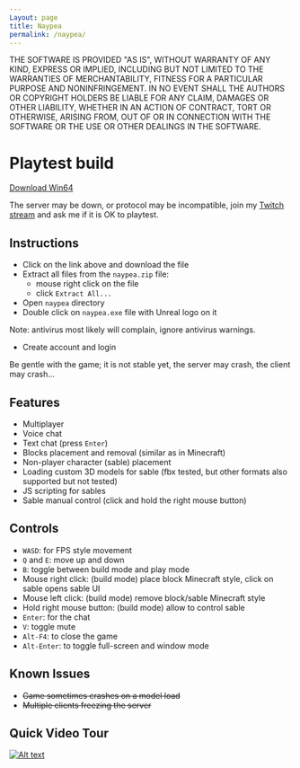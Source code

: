 ```yaml
---
Layout: page
title: Naypea
permalink: /naypea/
---
```


THE SOFTWARE IS PROVIDED "AS IS", WITHOUT WARRANTY OF ANY KIND,
EXPRESS OR IMPLIED, INCLUDING BUT NOT LIMITED TO THE WARRANTIES OF
MERCHANTABILITY, FITNESS FOR A PARTICULAR PURPOSE AND
NONINFRINGEMENT. IN NO EVENT SHALL THE AUTHORS OR COPYRIGHT HOLDERS BE
LIABLE FOR ANY CLAIM, DAMAGES OR OTHER LIABILITY, WHETHER IN AN ACTION
OF CONTRACT, TORT OR OTHERWISE, ARISING FROM, OUT OF OR IN CONNECTION
WITH THE SOFTWARE OR THE USE OR OTHER DEALINGS IN THE SOFTWARE.

# Playtest build

[Download Win64](https://cdn.naypea.com/naypea.zip)

The server may be down, or protocol may be incompatible, join my
[Twitch stream](https://www.twitch.tv/mika314) and ask me if it is OK
to playtest.

## Instructions
- Click on the link above and download the file
- Extract all files from the `naypea.zip` file:
  - mouse right click on the file
  - click `Extract All...`
- Open `naypea` directory
- Double click on `naypea.exe` file with Unreal logo on it

Note: antivirus most likely will complain, ignore antivirus warnings.
- Create account and login

Be gentle with the game; it is not stable yet, the server may crash,
the client may crash...

## Features

- Multiplayer
- Voice chat
- Text chat (press `Enter`)
- Blocks placement and removal (similar as in Minecraft)
- Non-player character (sable) placement
- Loading custom 3D models for sable (fbx tested, but other formats also supported but not tested)
- JS scripting for sables
- Sable manual control (click and hold the right mouse button)

## Controls

- `WASD`: for FPS style movement
- `Q` and `E`: move up and down
- `B`: toggle between build mode and play mode
- Mouse right click: (build mode) place block Minecraft style, click
  on sable opens sable UI
- Mouse left click: (build mode) remove block/sable Minecraft style
- Hold right mouse button: (build mode) allow to control sable
- `Enter`: for the chat
- `V`: toggle mute
- `Alt-F4`: to close the game
- `Alt-Enter`: to toggle full-screen and window mode

## Known Issues

- ~~Game sometimes crashes on a model load~~
- ~~Multiple clients freezing the server~~

## Quick Video Tour

[![Alt text](https://img.youtube.com/vi/lxAqNCaRX6w/0.jpg)](https://www.youtube.com/watch?v=lxAqNCaRX6w)
